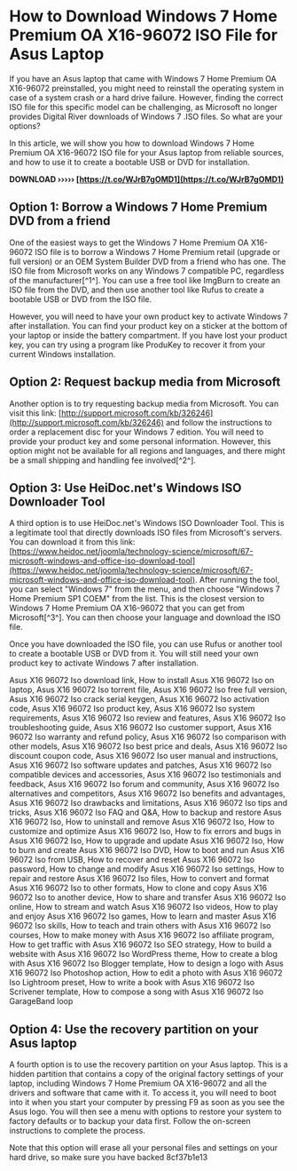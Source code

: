 # How to Download Windows 7 Home Premium OA X16-96072 ISO File for Asus Laptop
  
If you have an Asus laptop that came with Windows 7 Home Premium OA X16-96072 preinstalled, you might need to reinstall the operating system in case of a system crash or a hard drive failure. However, finding the correct ISO file for this specific model can be challenging, as Microsoft no longer provides Digital River downloads of Windows 7 .ISO files. So what are your options?
  
In this article, we will show you how to download Windows 7 Home Premium OA X16-96072 ISO file for your Asus laptop from reliable sources, and how to use it to create a bootable USB or DVD for installation.
 
**DOWNLOAD ››››› [https://t.co/WJrB7gOMD1](https://t.co/WJrB7gOMD1)**


  
## Option 1: Borrow a Windows 7 Home Premium DVD from a friend
  
One of the easiest ways to get the Windows 7 Home Premium OA X16-96072 ISO file is to borrow a Windows 7 Home Premium retail (upgrade or full version) or an OEM System Builder DVD from a friend who has one. The ISO file from Microsoft works on any Windows 7 compatible PC, regardless of the manufacturer[^1^]. You can use a free tool like ImgBurn to create an ISO file from the DVD, and then use another tool like Rufus to create a bootable USB or DVD from the ISO file.
  
However, you will need to have your own product key to activate Windows 7 after installation. You can find your product key on a sticker at the bottom of your laptop or inside the battery compartment. If you have lost your product key, you can try using a program like ProduKey to recover it from your current Windows installation.
  
## Option 2: Request backup media from Microsoft
  
Another option is to try requesting backup media from Microsoft. You can visit this link: [http://support.microsoft.com/kb/326246](http://support.microsoft.com/kb/326246) and follow the instructions to order a replacement disc for your Windows 7 edition. You will need to provide your product key and some personal information. However, this option might not be available for all regions and languages, and there might be a small shipping and handling fee involved[^2^].
  
## Option 3: Use HeiDoc.net's Windows ISO Downloader Tool
  
A third option is to use HeiDoc.net's Windows ISO Downloader Tool. This is a legitimate tool that directly downloads ISO files from Microsoft's servers. You can download it from this link: [https://www.heidoc.net/joomla/technology-science/microsoft/67-microsoft-windows-and-office-iso-download-tool](https://www.heidoc.net/joomla/technology-science/microsoft/67-microsoft-windows-and-office-iso-download-tool). After running the tool, you can select "Windows 7" from the menu, and then choose "Windows 7 Home Premium SP1 COEM" from the list. This is the closest version to Windows 7 Home Premium OA X16-96072 that you can get from Microsoft[^3^]. You can then choose your language and download the ISO file.
  
Once you have downloaded the ISO file, you can use Rufus or another tool to create a bootable USB or DVD from it. You will still need your own product key to activate Windows 7 after installation.
 
Asus X16 96072 Iso download link,  How to install Asus X16 96072 Iso on laptop,  Asus X16 96072 Iso torrent file,  Asus X16 96072 Iso free full version,  Asus X16 96072 Iso crack serial keygen,  Asus X16 96072 Iso activation code,  Asus X16 96072 Iso product key,  Asus X16 96072 Iso system requirements,  Asus X16 96072 Iso review and features,  Asus X16 96072 Iso troubleshooting guide,  Asus X16 96072 Iso customer support,  Asus X16 96072 Iso warranty and refund policy,  Asus X16 96072 Iso comparison with other models,  Asus X16 96072 Iso best price and deals,  Asus X16 96072 Iso discount coupon code,  Asus X16 96072 Iso user manual and instructions,  Asus X16 96072 Iso software updates and patches,  Asus X16 96072 Iso compatible devices and accessories,  Asus X16 96072 Iso testimonials and feedback,  Asus X16 96072 Iso forum and community,  Asus X16 96072 Iso alternatives and competitors,  Asus X16 96072 Iso benefits and advantages,  Asus X16 96072 Iso drawbacks and limitations,  Asus X16 96072 Iso tips and tricks,  Asus X16 96072 Iso FAQ and Q&A,  How to backup and restore Asus X16 96072 Iso,  How to uninstall and remove Asus X16 96072 Iso,  How to customize and optimize Asus X16 96072 Iso,  How to fix errors and bugs in Asus X16 96072 Iso,  How to upgrade and update Asus X16 96072 Iso,  How to burn and create Asus X16 96072 Iso DVD,  How to boot and run Asus X16 96072 Iso from USB,  How to recover and reset Asus X16 96072 Iso password,  How to change and modify Asus X16 96072 Iso settings,  How to repair and restore Asus X16 96072 Iso files,  How to convert and format Asus X16 96072 Iso to other formats,  How to clone and copy Asus X16 96072 Iso to another device,  How to share and transfer Asus X16 96072 Iso online,  How to stream and watch Asus X16 96072 Iso videos,  How to play and enjoy Asus X16 96072 Iso games,  How to learn and master Asus X16 96072 Iso skills,  How to teach and train others with Asus X16 96072 Iso courses,  How to make money with Asus X16 96072 Iso affiliate program,  How to get traffic with Asus X16 96072 Iso SEO strategy,  How to build a website with Asus X16 96072 Iso WordPress theme,  How to create a blog with Asus X16 96072 Iso Blogger template,  How to design a logo with Asus X16 96072 Iso Photoshop action,  How to edit a photo with Asus X16 96072 Iso Lightroom preset,  How to write a book with Asus X16 96072 Iso Scrivener template,  How to compose a song with Asus X16 96072 Iso GarageBand loop
  
## Option 4: Use the recovery partition on your Asus laptop
  
A fourth option is to use the recovery partition on your Asus laptop. This is a hidden partition that contains a copy of the original factory settings of your laptop, including Windows 7 Home Premium OA X16-96072 and all the drivers and software that came with it. To access it, you will need to boot into it when you start your computer by pressing F9 as soon as you see the Asus logo. You will then see a menu with options to restore your system to factory defaults or to backup your data first. Follow the on-screen instructions to complete the process.
  
Note that this option will erase all your personal files and settings on your hard drive, so make sure you have backed
 8cf37b1e13
 
